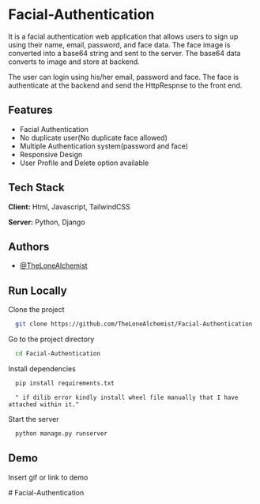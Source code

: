 
# Facial-Authentication

It is a facial authentication web application that allows users to sign up using their name, email, password, and face data. The face image is converted into a base64 string and sent to the server.   The base64 data converts to image and store at backend.

The user can login using his/her email, password and face. The face is authenticate at the backend and send the HttpRespnse to the front end.
## Features

- Facial Authentication
- No duplicate user(No duplicate face allowed)
- Multiple Authentication system(password and face)
- Responsive Design
- User Profile and Delete option available


## Tech Stack

**Client:** Html, Javascript, TailwindCSS

**Server:** Python, Django


## Authors

- [@TheLoneAlchemist](https://github.com/TheLoneAlchemist)


## Run Locally

Clone the project

```bash
  git clone https://github.com/TheLoneAlchemist/Facial-Authentication
```

Go to the project directory

```bash
  cd Facial-Authentication
```

Install dependencies

```bash
  pip install requirements.txt
```
```
  " if dilib error kindly install wheel file manually that I have attached within it."
```

Start the server

```bash
  python manage.py runserver
```


## Demo

Insert gif or link to demo

#   F a c i a l - A u t h e n t i c a t i o n 
 
 